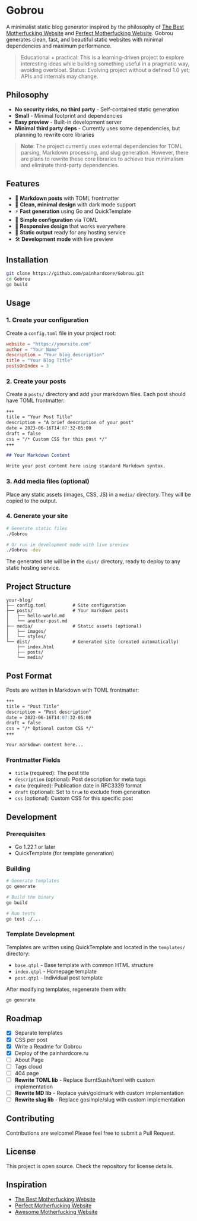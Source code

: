 # Gobrou

A minimalist static blog generator inspired by the philosophy of [The Best Motherfucking Website](https://thebestmotherfucking.website/) and [Perfect Motherfucking Website](https://perfectmotherfuckingwebsite.com/). Gobrou generates clean, fast, and beautiful static websites with minimal dependencies and maximum performance.

> Educational + practical: This is a learning-driven project to explore interesting ideas while building something useful in a pragmatic way, avoiding overbloat.
> Status: Evolving project without a defined 1.0 yet; APIs and internals may change.

## Philosophy

- **No security risks, no third party** - Self-contained static generation
- **Small** - Minimal footprint and dependencies
- **Easy preview** - Built-in development server
- **Minimal third party deps** - Currently uses some dependencies, but planning to rewrite core libraries

> **Note**: The project currently uses external dependencies for TOML parsing, Markdown processing, and slug generation. However, there are plans to rewrite these core libraries to achieve true minimalism and eliminate third-party dependencies.

## Features

- 📝 **Markdown posts** with TOML frontmatter
- 🎨 **Clean, minimal design** with dark mode support
- ⚡ **Fast generation** using Go and QuickTemplate
- 🔧 **Simple configuration** via TOML
- 📱 **Responsive design** that works everywhere
- 🚀 **Static output** ready for any hosting service
- 🛠️ **Development mode** with live preview

## Installation

```bash
git clone https://github.com/painhardcore/Gobrou.git
cd Gobrou
go build
```

## Usage

### 1. Create your configuration

Create a `config.toml` file in your project root:

```toml
website = "https://yoursite.com"
author = "Your Name"
description = "Your blog description"
title = "Your Blog Title"
postsOnIndex = 3
```

### 2. Create your posts

Create a `posts/` directory and add your markdown files. Each post should have TOML frontmatter:

```markdown
+++
title = "Your Post Title"
description = "A brief description of your post"
date = 2023-06-16T14:07:32-05:00
draft = false
css = "/* Custom CSS for this post */"
+++

## Your Markdown Content

Write your post content here using standard Markdown syntax.
```

### 3. Add media files (optional)

Place any static assets (images, CSS, JS) in a `media/` directory. They will be copied to the output.

### 4. Generate your site

```bash
# Generate static files
./Gobrou

# Or run in development mode with live preview
./Gobrou -dev
```

The generated site will be in the `dist/` directory, ready to deploy to any static hosting service.

## Project Structure

```
your-blog/
├── config.toml          # Site configuration
├── posts/               # Your markdown posts
│   ├── hello-world.md
│   └── another-post.md
├── media/               # Static assets (optional)
│   ├── images/
│   └── styles/
└── dist/                # Generated site (created automatically)
    ├── index.html
    ├── posts/
    └── media/
```

## Post Format

Posts are written in Markdown with TOML frontmatter:

```markdown
+++
title = "Post Title"
description = "Post description"
date = 2023-06-16T14:07:32-05:00
draft = false
css = "/* Optional custom CSS */"
+++

Your markdown content here...
```

### Frontmatter Fields

- `title` (required): The post title
- `description` (optional): Post description for meta tags
- `date` (required): Publication date in RFC3339 format
- `draft` (optional): Set to `true` to exclude from generation
- `css` (optional): Custom CSS for this specific post

## Development

### Prerequisites

- Go 1.22.1 or later
- QuickTemplate (for template generation)

### Building

```bash
# Generate templates
go generate

# Build the binary
go build

# Run tests
go test ./...
```

### Template Development

Templates are written using QuickTemplate and located in the `templates/` directory:

- `base.qtpl` - Base template with common HTML structure
- `index.qtpl` - Homepage template
- `post.qtpl` - Individual post template

After modifying templates, regenerate them with:

```bash
go generate
```

## Roadmap

- [x] Separate templates
- [x] CSS per post
- [x] Write a Readme for Gobrou
- [x] Deploy of the painhardcore.ru
- [ ] About Page
- [ ] Tags cloud
- [ ] 404 page
- [ ] **Rewrite TOML lib** - Replace BurntSushi/toml with custom implementation
- [ ] **Rewrite MD lib** - Replace yuin/goldmark with custom implementation
- [ ] **Rewrite slug lib** - Replace gosimple/slug with custom implementation

## Contributing

Contributions are welcome! Please feel free to submit a Pull Request.

## License

This project is open source. Check the repository for license details.

## Inspiration

- [The Best Motherfucking Website](https://thebestmotherfucking.website/)
- [Perfect Motherfucking Website](https://perfectmotherfuckingwebsite.com/)
- [Awesome Motherfucking Website](https://github.com/lyoshenka/awesome-motherfucking-website)
